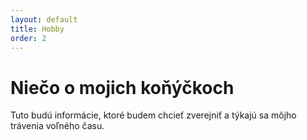 ```yaml
---
layout: default
title: Hobby
order: 2
---
```

Niečo o mojich koňýčkoch
=====

Tuto budú informácie, ktoré budem chcieť zverejniť a týkajú sa môjho trávenia voľného času.

